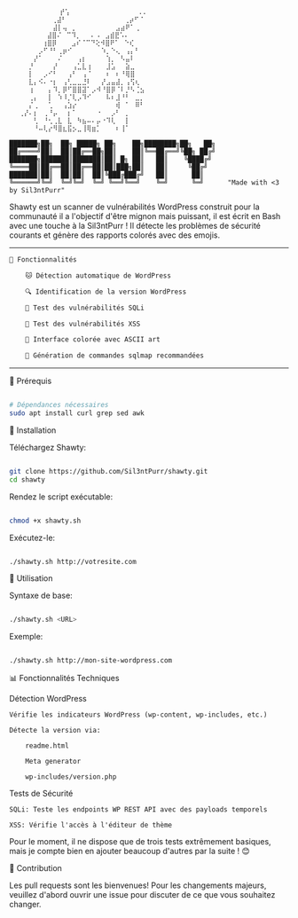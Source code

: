 ```
⠀⠀⠀⠀ ⠀⠀⠀  ⠀⡞⢡ ⠀⠀⠀⠀⠀⠀⠀⠀⠀⠀⠀   .. 
⠀⠀⠀⠀ ⠀⠀⠀⠀⢀⣼⠃⠀⠀⠀⠀⠀⠀⠀⠀⠀⠀⠀⠀⢀⡴⠋⠈
⠀⠀⠀⠀⠀⠀⠀⠀⠀⣼⡇⢤⠀⡀⠀⠀⠀⠀⠀⠀⠀⠀⣠⣴⠟⠁⢀⠀
 ⠀⠀⠀⠀⠀⠀⠀⣼⣿⠌⠀⠉⠹⡀⠀⠀⠄⠠⠀⣠⣾⣟⠡⠄⠀⠀⠀
 ⠀⠀⠀⠀⠀⠀⢰⣿⡿⠀⠀⠀⣠⠎⠈⠉⠙⢕⠺⣿⠟⠁⠀⠑⢎⠀⠀
⠀⠀⠀⠀⠀⠀⡠⠋⠘⠃⢀⡶⠊⠀⠀⠀⠀⠀⠀⠱⡀⠑⢄⠀⢠⡄⠃⠀
⠀⠀⠀⠀⠀⡜⠁⠀⠀⠀⠌⠀⠀⠀⢠⡆⠀⠀⠀⠀⢱⡀⠀⠣⣤⠇⠀⠀
⠀⠀⠀⠀⡘⠀⠀⠀⠀⡜⠀⠀⠀⢠⣁⣇⢰⠀⠀⠀⣸⣡⠀⠀⣵⣀⠀⠀
⠀⠀⠀⠀⡇⠀⠀⡠⠊⠃⠀⠀⢠⠃⠀⢠⠈⠀⠀⠀⠆⠀⠆⠘⢿⣿⠀⠀
⠀⠀⠀⠀⣇⡄⠪⠄⠐⡆⠀⢠⢃⣀⣀⣘⠇⠀⠀⡜⣠⣤⣼⡀⢠⢫⢆⠀
⠀⠀⠀⠀⢰⠀⠀⠀⡄⠹⡀⡿⠋⣿⣿⣽⠁⡠⠺⠘⣿⡿⠈⠇⡘⠣⢈⣢
⠀⠀⠀⠀⢀⡄⠀⠀⡇⠀⠱⠸⡈⢇⡠⠹⠊⠀⠀⠀⠧⠆⣸⠘⠃⠀⣀⡀
⠀⠀⠀⠀⡌⢀⠀⠀⢁⠀⠀⢠⣱⡔⠀⠀⠀⠀⠀⠀⠀⠀⢾⠀⠁⠀⠿⠃
⠀⠀⢀⡜⠄⡆⠀⢀⠘⡤⠀⠀⡆⠁⠀⠀⠀⠀⠐⠀⠀⡠⠃⠀⡀⠀⠀⠀
⠀⠀⠀⠀⠀⢃⠀⠘⢂⢀⣇⠀⣇⠀⠳⣦⠤⠄⡤⠐⠹⢇⠀⠀⡇⠀⠀⠀
⠀⠀⠀⠀⠀⠘⠤⢇⡔⠻⣿⣆⣯⡢⣀⢸⢿⣶⡁⠀⠀⠀⠆⢸⠁⠀⠀⠀

███████╗██╗  ██╗ █████╗ ██╗    ██╗████████╗██╗   ██╗
██╔════╝██║  ██║██╔══██╗██║    ██║╚══██╔══╝╚██╗ ██╔╝
███████╗███████║███████║██║ █╗ ██║   ██║    ╚████╔╝
╚════██║██╔══██║██╔══██║██║███╗██║   ██║     ╚██╔╝
███████║██║  ██║██║  ██║╚███╔███╔╝   ██║      ██║
╚══════╝╚═╝  ╚═╝╚═╝  ╚═╝ ╚══╝╚══╝    ╚═╝      ╚═╝      "Made with <3 by Sil3ntPurr"
```

Shawty est un scanner de vulnérabilités WordPress construit pour la communauté il a l'objectif d'être mignon mais puissant, il est écrit en Bash avec une touche à la Sil3ntPurr ! 
Il détecte les problèmes de sécurité courants et génère des rapports colorés avec des emojis.

___
```bash
🌸 Fonctionnalités

    🐱 Détection automatique de WordPress

    🔍 Identification de la version WordPress

    💉 Test des vulnérabilités SQLi

    🎯 Test des vulnérabilités XSS

    🎨 Interface colorée avec ASCII art

    📝 Génération de commandes sqlmap recommandées
```
___

🍡 Prérequis
```bash

# Dépendances nécessaires
sudo apt install curl grep sed awk
```

🍬 Installation

Téléchargez Shawty:

```bash

git clone https://github.com/Sil3ntPurr/shawty.git
cd shawty
```

Rendez le script exécutable:

```bash

chmod +x shawty.sh
```

Exécutez-le:

```bash

./shawty.sh http://votresite.com
```

🍥 Utilisation

Syntaxe de base:

```bash

./shawty.sh <URL>
```

Exemple:

```bash

./shawty.sh http://mon-site-wordpress.com
```

📊 Fonctionnalités Techniques

Détection WordPress

    Vérifie les indicateurs WordPress (wp-content, wp-includes, etc.)

    Détecte la version via:

        readme.html

        Meta generator

        wp-includes/version.php

Tests de Sécurité

    SQLi: Teste les endpoints WP REST API avec des payloads temporels

    XSS: Vérifie l'accès à l'éditeur de thème

Pour le moment, il ne dispose que de trois tests extrêmement basiques, mais je compte bien en ajouter beaucoup d'autres par la suite ! 😊

💖 Contribution

Les pull requests sont les bienvenues! Pour les changements majeurs, veuillez d'abord ouvrir une issue pour discuter de ce que vous souhaitez changer.

